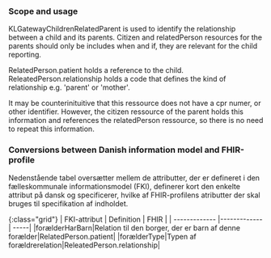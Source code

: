 ### Scope and usage
KLGatewayChildrenRelatedParent is used to identify the relationship between a child and its parents. Citizen and relatedPerson resources for the parents should only be includes when and if, they are relevant for the child reporting.

RelatedPerson.patient holds a reference to the child. ReleatedPerson.relationship holds a code that defines the kind of relationship e.g. 'parent' or 'mother'.

It may be counterinituitive that this ressource does not have a cpr numer, or other identifier. However, the citizen ressource of the parent holds this information and references the relatedPerson ressource, so there is no need to repeat this information.

### Conversions between Danish information model and FHIR-profile

Nedenstående tabel oversætter mellem de attributter, der er defineret i den fælleskommunale informationsmodel (FKI), definerer kort den enkelte attribut på dansk og specificerer, hvilke af FHIR-profilens atributter der skal bruges til specifikation af indholdet. 

{:class="grid"}
|   FKI-attribut      | Definition        | FHIR  |
| ------------- |-------------| -----|
|forælderHarBarn|Relation til den borger, der er barn af denne forælder|RelatedPerson.patient|
|forælderType|Typen af forældrerelation|ReleatedPerson.relationship|


